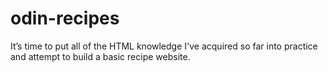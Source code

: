 # odin-recipes
It’s time to put all of the HTML knowledge I've acquired so far into practice and attempt to build a basic recipe website.